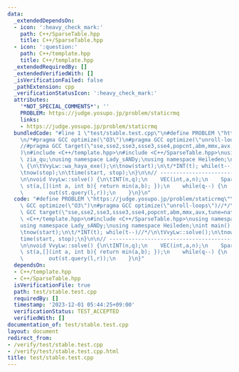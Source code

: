 ```yaml
---
data:
  _extendedDependsOn:
  - icon: ':heavy_check_mark:'
    path: C++/SparseTable.hpp
    title: C++/SparseTable.hpp
  - icon: ':question:'
    path: C++/template.hpp
    title: C++/template.hpp
  _extendedRequiredBy: []
  _extendedVerifiedWith: []
  _isVerificationFailed: false
  _pathExtension: cpp
  _verificationStatusIcon: ':heavy_check_mark:'
  attributes:
    '*NOT_SPECIAL_COMMENTS*': ''
    PROBLEM: https://judge.yosupo.jp/problem/staticrmq
    links:
    - https://judge.yosupo.jp/problem/staticrmq
  bundledCode: "#line 1 \"test/stable.test.cpp\"\n#define PROBLEM \"https://judge.yosupo.jp/problem/staticrmq\"\
    \n/*#pragma GCC optimize(\"O3\")\n#pragma GCC optimize(\"unroll-loops\")//*/\n\
    //#pragma GCC target(\"sse,sse2,sse3,ssse3,sse4,popcnt,abm,mmx,avx,tune=native\"\
    )\n#include <C++/template.hpp>\n#include <C++/SparseTable.hpp>\nusing namespace\
    \ zia_qu;\nusing namespace Lady_sANDy;\nusing namespace Heileden;\nint main()\
    \ {\n\tVvyLw::wa_haya_exe();\n\tnow(start);\n\t/*INT(t); while(t--)//*/\n\tVvyLw::solve();\n\
    \tnow(stop);\n\ttime(start, stop);\n}\n\n// --------------------------------------------------------------------------------------------------------------\n\
    \n\nvoid VvyLw::solve() {\n\tINT(n,q);\n    VEC(int,a,n);\n    SparseTable<int>\
    \ st(a,[](int a, int b){ return min(a,b); });\n    while(q--) {\n        INT(l,r);\n\
    \        out(st.query(l,r));\n    }\n}\n"
  code: "#define PROBLEM \"https://judge.yosupo.jp/problem/staticrmq\"\n/*#pragma\
    \ GCC optimize(\"O3\")\n#pragma GCC optimize(\"unroll-loops\")//*/\n//#pragma\
    \ GCC target(\"sse,sse2,sse3,ssse3,sse4,popcnt,abm,mmx,avx,tune=native\")\n#include\
    \ <C++/template.hpp>\n#include <C++/SparseTable.hpp>\nusing namespace zia_qu;\n\
    using namespace Lady_sANDy;\nusing namespace Heileden;\nint main() {\n\tVvyLw::wa_haya_exe();\n\
    \tnow(start);\n\t/*INT(t); while(t--)//*/\n\tVvyLw::solve();\n\tnow(stop);\n\t\
    time(start, stop);\n}\n\n// --------------------------------------------------------------------------------------------------------------\n\
    \n\nvoid VvyLw::solve() {\n\tINT(n,q);\n    VEC(int,a,n);\n    SparseTable<int>\
    \ st(a,[](int a, int b){ return min(a,b); });\n    while(q--) {\n        INT(l,r);\n\
    \        out(st.query(l,r));\n    }\n}"
  dependsOn:
  - C++/template.hpp
  - C++/SparseTable.hpp
  isVerificationFile: true
  path: test/stable.test.cpp
  requiredBy: []
  timestamp: '2023-12-01 05:44:25+09:00'
  verificationStatus: TEST_ACCEPTED
  verifiedWith: []
documentation_of: test/stable.test.cpp
layout: document
redirect_from:
- /verify/test/stable.test.cpp
- /verify/test/stable.test.cpp.html
title: test/stable.test.cpp
---
```

